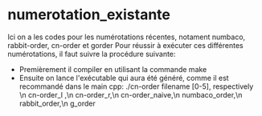 # numerotation_existante
Ici on a les codes pour les numérotations récentes, notament numbaco, rabbit-order, cn-order et gorder
Pour réussir à exécuter ces différentes numérotations, il faut suivre la procédure suivante:
* Premièrement il compiler en utilisant la commande make
* Ensuite on lance l'exécutable qui aura été généré, comme il est recommandé dans le main cpp: 
 ./cn-order filename [0-5], respectively \n cn-order_l ,\n cn-order_r,\n cn-order_naive,\n numbaco_order,\n rabbit_order,\n g_order

